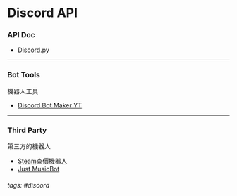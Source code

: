 # Discord API

### API Doc
- [Discord.py](https://discordpy.readthedocs.io/en/latest/index.html)
---
### Bot Tools
機器人工具
- [Discord Bot Maker YT](https://www.youtube.com/channel/UCwlhQlQ-KRvAoGGsIuiDgVQ/featured)
---
### Third Party
第三方的機器人
- [Steam查價機器人](https://forum.gamer.com.tw/C.php?bsn=60599&snA=27046&tnum=9&bPage=3)
- [Just MusicBot](https://github.com/Just-Some-Bots/MusicBot)

###### tags: #discord 